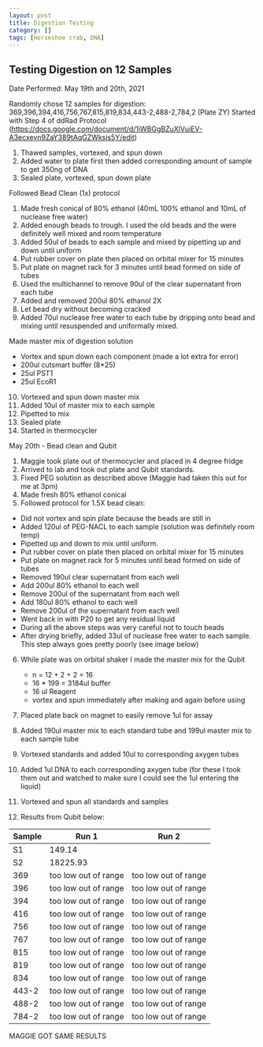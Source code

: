 ```yaml
---
layout: post
title: Digestion Testing
category: []
tags: [Horseshoe crab, DNA]
---
```

## Testing Digestion on 12 Samples
Date Performed: May 19th and 20th, 2021

Randomly chose 12 samples for digestion:
369,396,394,416,756,767,815,819,834,443-2,488-2,784,2 (Plate ZY)
Started with Step 4 of ddRad Protocol (https://docs.google.com/document/d/1iWBGgBZuXlVuiEV-A3ecxeyn9ZaY389tAqGZWksjs5Y/edit)

1. Thawed samples, vortexed, and spun down
2. Added water to plate first then added corresponding amount of sample to get 350ng of DNA
3. Sealed plate, vortexed, spun down plate

Followed Bead Clean (1x) protocol
1. Made fresh conical of 80% ethanol (40mL 100% ethanol and 10mL of nuclease free water)
2. Added enough beads to trough. I used the old beads and the were definitely well mixed and room temperature
3. Added 50ul of beads to each sample and mixed by pipetting up and down until uniform
4. Put rubber cover on plate then placed on orbital mixer for 15 minutes
5. Put plate on magnet rack for 3 minutes until bead formed on side of tubes
6. Used the multichannel to remove 90ul of the clear supernatant from each tube
7. Added and removed 200ul 80% ethanol 2X
8. Let bead dry without becoming cracked
9. Added 70ul nuclease free water to each tube by dripping onto bead and mixing until resuspended and uniformally mixed.

Made master mix of digestion solution
* Vortex and spun down each component (made a lot extra for error)
* 200ul cutsmart buffer (8*25)
* 25ul PST1
* 25ul EcoR1

10. Vortexed and spun down master mix
11. Added 10ul of master mix to each sample
12. Pipetted to mix
13. Sealed plate
14. Started in thermocycler

May 20th - Bead clean and Qubit

1. Maggie took plate out of thermocycler and placed in 4 degree fridge
2. Arrived to lab and took out plate and Qubit standards.
3. Fixed PEG solution as described above (Maggie had taken this out for me at 3pm)
4. Made fresh 80% ethanol conical
5. Followed protocol for 1.5X bead clean:
  * Did not vortex and spin plate because the beads are still in
  * Added 120ul of PEG-NACL to each sample (solution was definitely room temp)
  * Pipetted up and down to mix until uniform.
  * Put rubber cover on plate then placed on orbital mixer for 15 minutes
  * Put plate on magnet rack for 5 minutes until bead formed on side of tubes
  * Removed 190ul clear supernatant from each well
  * Add 200ul 80% ethanol to each well
  * Remove 200ul of the supernatant from each well
  * Add 180ul 80% ethanol to each well
  * Remove 200ul of the supernatant from each well
  * Went back in with P20 to get any residual liquid
  * During all the above steps was very careful not to touch beads
  * After drying briefly, added 33ul of nuclease free water to each sample. This step always goes pretty poorly (see image below)

6. While plate was on orbital shaker I made the master mix for the Qubit
    * n = 12 + 2 + 2 = 16
    * 16 * 199 = 3184ul buffer
    * 16 ul Reagent
    * vortex and spun immediately after making and again before using

7. Placed plate back on magnet to easily remove 1ul for assay
8. Added 190ul master mix to each standard tube and 199ul master mix to each sample tube
9. Vortexed standards and added 10ul to corresponding axygen tubes
10. Added 1ul DNA to each corresponding axygen tube (for these I took them out and watched to make sure I could see the 1ul entering the liquid)
11. Vortexed and spun all standards and samples
12. Results from Qubit below:

Sample | Run 1 | Run 2
---- | ---- | ----
S1   | 149.14 |
S2   | 18225.93 |
369  | too low out of range | too low out of range
396  | too low out of range | too low out of range
394  | too low out of range | too low out of range
416  | too low out of range | too low out of range
756  | too low out of range | too low out of range
767  | too low out of range | too low out of range
815  | too low out of range | too low out of range
819  | too low out of range | too low out of range
834  | too low out of range | too low out of range
443-2  | too low out of range | too low out of range
488-2  | too low out of range | too low out of range
784-2  | too low out of range | too low out of range

MAGGIE GOT SAME RESULTS
